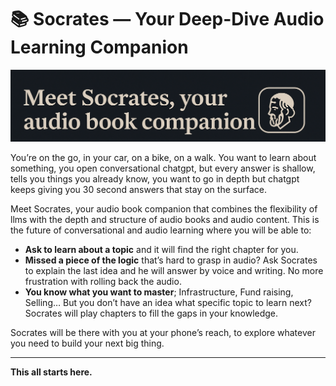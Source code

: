 # 📚 Socrates — Your Deep-Dive Audio Learning Companion

![Socrates Banner](banner.png) <!-- Replace with actual image file path or URL -->

You’re on the go, in your car, on a bike, on a walk. You want to learn about something, you open conversational chatgpt, but every answer is shallow, tells you things you already know, you want to go in depth but chatgpt keeps giving you 30 second answers that stay on the surface.

Meet Socrates, your audio book companion that combines the flexibility of llms with the depth and structure of audio books and audio content. This is the future of conversational and audio learning where you will be able to:

- **Ask to learn about a topic** and it will find the right chapter for you.
- **Missed a piece of the logic** that’s hard to grasp in audio? Ask Socrates to explain the last idea and he will answer by voice and writing. No more frustration with rolling back the audio.
- **You know what you want to master**; Infrastructure, Fund raising, Selling… But you don’t have an idea what specific topic to learn next? Socrates will play chapters to fill the gaps in your knowledge.

Socrates will be there with you at your phone’s reach, to explore whatever you need to build your next big thing.

---

**This all starts here.**
